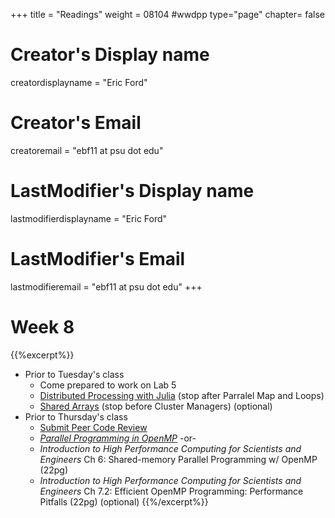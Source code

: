 +++
title = "Readings"
weight = 08104  #wwdpp
type="page"
chapter= false

# Creator's Display name
creatordisplayname = "Eric Ford"
# Creator's Email
creatoremail = "ebf11 at psu dot edu"
# LastModifier's Display name
lastmodifierdisplayname = "Eric Ford"
# LastModifier's Email
lastmodifieremail = "ebf11 at psu dot edu"
+++


# Week 8
{{%excerpt%}}
- Prior to Tuesday's class
   + Come prepared to work on Lab 5
   + [Distributed Processing with Julia](https://docs.julialang.org/en/v1/manual/parallel-computing/#Multi-Core-or-Distributed-Processing-1) (stop after Parralel Map and Loops)
   + [Shared Arrays](https://docs.julialang.org/en/v1/manual/parallel-computing/#man-shared-arrays-1) (stop before Cluster Managers) (optional)
- Prior to Thursday's class
   + [Submit Peer Code Review](/lessons/week8/project)
   + [_Parallel Programming in OpenMP_](https://bitbucket.org/VictorEijkhout/parallel-computing-book/raw/7238cedd075f59a840ae72def47e004aab669811/EijkhoutOMPlecture.pdf) -or-
   + _Introduction to High Performance Computing for Scientists and Engineers_ Ch 6: Shared-memory Parallel Programming w/ OpenMP (22pg)
   + _Introduction to High Performance Computing for Scientists and Engineers_ Ch 7.2: Efficient OpenMP Programming: Performance Pitfalls (22pg) (optional)
{{%/excerpt%}}
